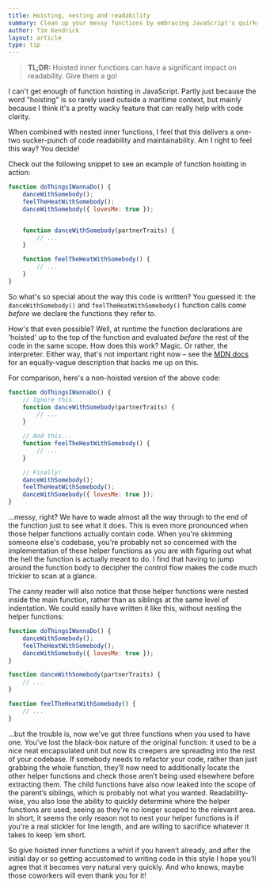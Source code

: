 ```yaml
---
title: Hoisting, nesting and readability
summary: Clean up your messy functions by embracing JavaScript's quirks
author: Tim Kendrick
layout: article
type: tip
---
```


> **TL;DR:** Hoisted inner functions can have a significant impact on readability. Give them a go!

I can't get enough of function hoisting in JavaScript. Partly just because the word "hoisting" is so rarely used outside a maritime context, but mainly because I think it's a pretty wacky feature that can really help with code clarity.

When combined with nested inner functions, I feel that this delivers a one-two sucker-punch of code readability and maintainability. Am I right to feel this way? You decide!

Check out the following snippet to see an example of function hoisting in action:

```javascript
function doThingsIWannaDo() {
	danceWithSomebody();
	feelTheHeatWithSomebody();
	danceWithSomebody({ lovesMe: true });


	function danceWithSomebody(partnerTraits) {
		// ...
	}

	function feelTheHeatWithSomebody() {
		// ...
	}
}
```

So what's so special about the way this code is written? You guessed it: the `danceWithSomebody()` and `feelTheHeatWithSomebody()` function calls come *before* we declare the functions they refer to.

How's that even possible? Well, at runtime the function declarations are 'hoisted' up to the top of the function and evaluated *before* the rest of the code in the same scope. How does this work? Magic. Or rather, the interpreter. Either way, that's not important right now – see the [MDN docs](https://developer.mozilla.org/en/docs/Web/JavaScript/Reference/Statements/function#Function_declaration_hoisting) for an equally-vague description that backs me up on this.

For comparison, here's a non-hoisted version of the above code:

```javascript
function doThingsIWannaDo() {
	// Ignore this...
	function danceWithSomebody(partnerTraits) {
		// ...
	}

	// And this...
	function feelTheHeatWithSomebody() {
		// ...
	}

	// Finally!
	danceWithSomebody();
	feelTheHeatWithSomebody();
	danceWithSomebody({ lovesMe: true });
}
```

...messy, right? We have to wade almost all the way through to the end of the function just to see what it does. This is even more pronounced when those helper functions actually contain code. When you're skimming someone else's codebase, you're probably not so concerned with the implementation of these helper functions as you are with figuring out what the hell the function is actually meant to do. I find that having to jump around the function body to decipher the control flow makes the code much trickier to scan at a glance.

The canny reader will also notice that those helper functions were nested inside the main function, rather than as siblings at the same level of indentation. We could easily have written it like this, without nesting the helper functions:

```javascript
function doThingsIWannaDo() {
	danceWithSomebody();
	feelTheHeatWithSomebody();
	danceWithSomebody({ lovesMe: true });
}

function danceWithSomebody(partnerTraits) {
	// ...
}

function feelTheHeatWithSomebody() {
	// ...
}
```

...but the trouble is, now we've got three functions when you used to have one. You’ve lost the black-box nature of the original function: it used to be a nice neat encapsulated unit but now its creepers are spreading into the rest of your codebase. If somebody needs to refactor your code, rather than just grabbing the whole function, they’ll now need to additionally locate the other helper functions and check those aren’t being used elsewhere before extracting them. The child functions have also now leaked into the scope of the parent’s siblings, which is probably not what you wanted. Readability-wise, you also lose the ability to quickly determine where the helper functions are used, seeing as they're no longer scoped to the relevant area. In short, it seems the only reason not to nest your helper functions is if you're a real stickler for line length, and are willing to sacrifice whatever it takes to keep ’em short.

So give hoisted inner functions a whirl if you haven’t already, and after the initial day or so getting accustomed to writing code in this style I hope you’ll agree that it becomes very natural very quickly. And who knows, maybe those coworkers will even thank you for it!
